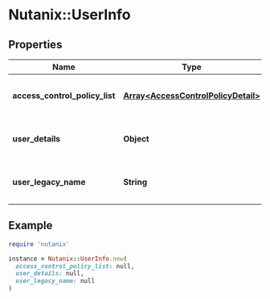 # Nutanix::UserInfo

## Properties

| Name | Type | Description | Notes |
| ---- | ---- | ----------- | ----- |
| **access_control_policy_list** | [**Array&lt;AccessControlPolicyDetail&gt;**](AccessControlPolicyDetail.md) | The list of Access Control Policies | [optional] |
| **user_details** | **Object** | User details of the logged in user | [optional] |
| **user_legacy_name** | **String** | The legacy name of the logged in user | [optional] |

## Example

```ruby
require 'nutanix'

instance = Nutanix::UserInfo.new(
  access_control_policy_list: null,
  user_details: null,
  user_legacy_name: null
)
```

